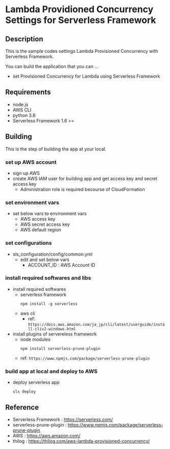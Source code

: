# Lambda Providioned Concurrency Settings for Serverless Framework

## Description

This is the sample codes settings Lambda Provisioned Concurrency with Serverless Framework.

You can build the application that you can ...

- set Provisioned Concurrency for Lambda using Serverless Framework

## Requirements

- node.js
- AWS CLI
- python 3.8
- Serverless Framework 1.6 >=

## Building

This is the step of building the app at your local.

### set up AWS account

- sign up AWS
- create AWS IAM user for building app and get access key and secret access key
  - Administration role is required becourse of CloudFormation

### set environment vars

- set below vars to environment vars
  - AWS access key
  - AWS secret access key
  - AWS default region

### set configurations

- sls_configuration/config/common.yml
  - edit and set below vars
    - ACCOUNT_ID : AWS Account ID

### install required softwares and libs

- install required softwares
  - serverless framework
    ```
    npm install -g serverless
    ```
  - aws cli
    - ref: `https://docs.aws.amazon.com/ja_jp/cli/latest/userguide/install-cliv2-windows.html`
- install plugins of servereless framework
  - node modules
    ```
    npm install serverless-prune-plugin
    ```
  - ref: `https://www.npmjs.com/package/serverless-prune-plugin`

### build app at local and deploy to AWS

- deploy serverless app
  ```
  sls deploy
  ```

## Reference
- Serverless Framework : https://serverless.com/
- serverless-prune-plugin : https://www.npmjs.com/package/serverless-prune-plugin
- AWS : https://aws.amazon.com/
- thilog : https://thilog.com/aws-lambda-provisioned-concurrency/
